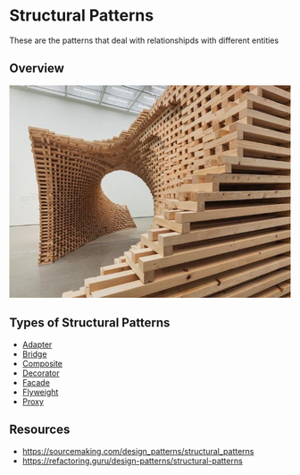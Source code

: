 # Structural Patterns
These are the patterns that deal with relationshipds with different entities

## Overview
![](./structuralpatterns.jpg)

## Types of Structural Patterns
- [Adapter]()
- [Bridge]()
- [Composite]()
- [Decorator]()
- [Facade]()
- [Flyweight]()
- [Proxy]()

## Resources
- https://sourcemaking.com/design_patterns/structural_patterns
- https://refactoring.guru/design-patterns/structural-patterns
